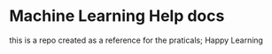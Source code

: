 # Machine Learning Help docs 

this is a repo created as a reference for the praticals;
Happy Learning

